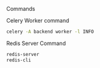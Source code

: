 Commands

Celery Worker command
```bash
celery -A backend worker -l INFO
```

Redis Server Command
```bash
redis-server
redis-cli
```

